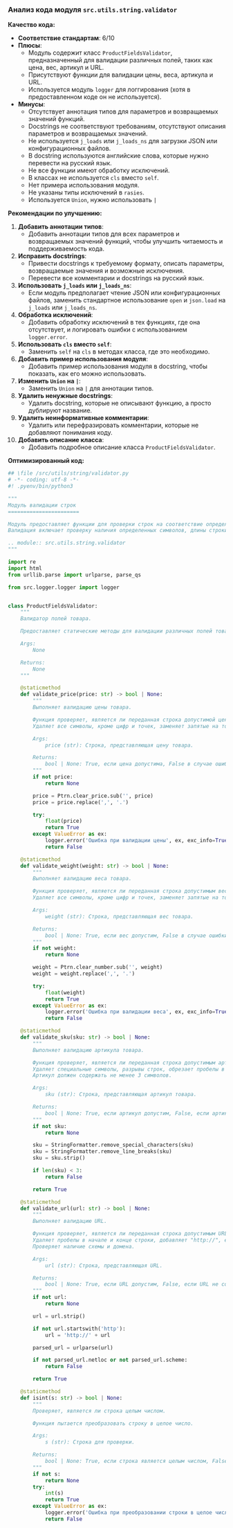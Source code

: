 ### **Анализ кода модуля `src.utils.string.validator`**

**Качество кода:**

- **Соответствие стандартам**: 6/10
- **Плюсы**:
    - Модуль содержит класс `ProductFieldsValidator`, предназначенный для валидации различных полей, таких как цена, вес, артикул и URL.
    - Присутствуют функции для валидации цены, веса, артикула и URL.
    - Используется модуль `logger` для логгирования (хотя в предоставленном коде он не используется).
- **Минусы**:
    - Отсутствует аннотация типов для параметров и возвращаемых значений функций.
    - Docstrings не соответствуют требованиям, отсутствуют описания параметров и возвращаемых значений.
    - Не используется `j_loads` или `j_loads_ns` для загрузки JSON или конфигурационных файлов.
    - В docstring используются английские слова, которые нужно перевести на русский язык.
    - Не все функции имеют обработку исключений.
    - В классах не используется `cls` вместо `self`.
    - Нет примера использования модуля.
    - Не указаны типы исключений в `rasies`.
    - Используется `Union`, нужно использовать `|`

**Рекомендации по улучшению:**

1.  **Добавить аннотации типов**:
    - Добавить аннотации типов для всех параметров и возвращаемых значений функций, чтобы улучшить читаемость и поддерживаемость кода.
2.  **Исправить docstrings**:
    - Привести docstrings к требуемому формату, описать параметры, возвращаемые значения и возможные исключения.
    - Перевести все комментарии и docstrings на русский язык.
3.  **Использовать `j_loads` или `j_loads_ns`**:
    - Если модуль предполагает чтение JSON или конфигурационных файлов, заменить стандартное использование `open` и `json.load` на `j_loads` или `j_loads_ns`.
4.  **Обработка исключений**:
    - Добавить обработку исключений в тех функциях, где она отсутствует, и логировать ошибки с использованием `logger.error`.
5.  **Использовать `cls` вместо `self`**:
    - Заменить `self` на `cls` в методах класса, где это необходимо.
6.  **Добавить пример использования модуля**:
    - Добавить пример использования модуля в docstring, чтобы показать, как его можно использовать.
7.  **Изменить `Union` на `|`**:
    - Заменить `Union` на `|` для аннотации типов.
8.  **Удалить ненужные docstrings**:
    - Удалить docstring, которые не описывают функцию, а просто дублируют название.
9.  **Удалить неинформативные комментарии**:
    - Удалить или перефразировать комментарии, которые не добавляют понимания коду.
10. **Добавить описание класса**:
    - Добавить подробное описание класса `ProductFieldsValidator`.

**Оптимизированный код:**

```python
## \file /src/utils/string/validator.py
# -*- coding: utf-8 -*-
#! .pyenv/bin/python3

"""
Модуль валидации строк
=======================

Модуль предоставляет функции для проверки строк на соответствие определенным критериям и форматам.
Валидация включает проверку наличия определенных символов, длины строки, формата электронной почты, URL и т. д.

.. module:: src.utils.string.validator
"""

import re
import html
from urllib.parse import urlparse, parse_qs

from src.logger.logger import logger


class ProductFieldsValidator:
    """
    Валидатор полей товара.

    Предоставляет статические методы для валидации различных полей товара, таких как цена, вес, артикул и URL.

    Args:
        None

    Returns:
        None
    """

    @staticmethod
    def validate_price(price: str) -> bool | None:
        """
        Выполняет валидацию цены товара.

        Функция проверяет, является ли переданная строка допустимой ценой.
        Удаляет все символы, кроме цифр и точек, заменяет запятые на точки и пытается преобразовать строку в число с плавающей точкой.

        Args:
            price (str): Строка, представляющая цену товара.

        Returns:
            bool | None: True, если цена допустима, False в случае ошибки преобразования, None, если цена не указана.
        """
        if not price:
            return None

        price = Ptrn.clear_price.sub('', price)
        price = price.replace(',', '.')

        try:
            float(price)
            return True
        except ValueError as ex:
            logger.error('Ошибка при валидации цены', ex, exc_info=True)
            return False

    @staticmethod
    def validate_weight(weight: str) -> bool | None:
        """
        Выполняет валидацию веса товара.

        Функция проверяет, является ли переданная строка допустимым весом.
        Удаляет все символы, кроме цифр и точек, заменяет запятые на точки и пытается преобразовать строку в число с плавающей точкой.

        Args:
            weight (str): Строка, представляющая вес товара.

        Returns:
            bool | None: True, если вес допустим, False в случае ошибки преобразования, None, если вес не указан.
        """
        if not weight:
            return None

        weight = Ptrn.clear_number.sub('', weight)
        weight = weight.replace(',', '.')

        try:
            float(weight)
            return True
        except ValueError as ex:
            logger.error('Ошибка при валидации веса', ex, exc_info=True)
            return False

    @staticmethod
    def validate_sku(sku: str) -> bool | None:
        """
        Выполняет валидацию артикула товара.

        Функция проверяет, является ли переданная строка допустимым артикулом.
        Удаляет специальные символы, разрывы строк, обрезает пробелы в начале и конце строки.
        Артикул должен содержать не менее 3 символов.

        Args:
            sku (str): Строка, представляющая артикул товара.

        Returns:
            bool | None: True, если артикул допустим, False, если артикул содержит менее 3 символов, None, если артикул не указан.
        """
        if not sku:
            return None

        sku = StringFormatter.remove_special_characters(sku)
        sku = StringFormatter.remove_line_breaks(sku)
        sku = sku.strip()

        if len(sku) < 3:
            return False

        return True

    @staticmethod
    def validate_url(url: str) -> bool | None:
        """
        Выполняет валидацию URL.

        Функция проверяет, является ли переданная строка допустимым URL.
        Удаляет пробелы в начале и конце строки, добавляет "http://", если URL не начинается с "http".
        Проверяет наличие схемы и домена.

        Args:
            url (str): Строка, представляющая URL.

        Returns:
            bool | None: True, если URL допустим, False, если URL не содержит домен или схему, None, если URL не указан.
        """
        if not url:
            return None

        url = url.strip()

        if not url.startswith('http'):
            url = 'http://' + url

        parsed_url = urlparse(url)

        if not parsed_url.netloc or not parsed_url.scheme:
            return False

        return True

    @staticmethod
    def isint(s: str) -> bool | None:
        """
        Проверяет, является ли строка целым числом.

        Функция пытается преобразовать строку в целое число.

        Args:
            s (str): Строка для проверки.

        Returns:
            bool | None: True, если строка является целым числом, False в случае ошибки преобразования, None, если s не указана.
        """
        if not s:
            return None
        try:
            int(s)
            return True
        except ValueError as ex:
            logger.error('Ошибка при преобразовании строки в целое число', ex, exc_info=True)
            return False